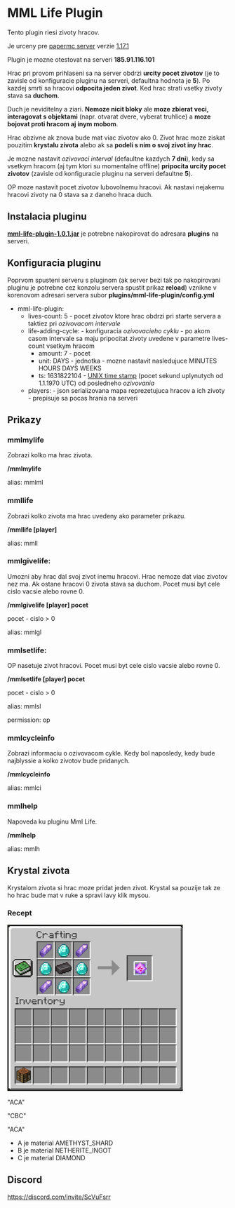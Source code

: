 # MML Life Plugin

Tento plugin riesi zivoty hracov. 

Je urceny pre [papermc server](https://papermc.io/) verzie 
[1.17.1](https://papermc.io/api/v2/projects/paper/versions/1.17.1/builds/266/downloads/paper-1.17.1-266.jar) 

Plugin je mozne otestovat na serveri **185.91.116.101**

Hrac pri provom prihlaseni sa na server obdrzi **urcity pocet zivotov** (je to zavisle od konfiguracie pluginu na serveri,
defaultna hodnota je **5**).
Po kazdej smrti sa hracovi **odpocita jeden zivot**. Ked hrac strati vsetky zivoty stava sa **duchom**.

Duch je neviditelny a ziari. **Nemoze nicit bloky** ale **moze zbierat veci, interagovat s objektami** 
(napr. otvarat dvere, vyberat truhlice) a **moze bojovat proti hracom aj inym mobom**.

Hrac obzivne ak znova bude mat viac zivotov ako 0. Zivot hrac moze ziskat pouzitim **krystalu zivota** alebo ak sa **podeli s nim o svoj zivot iny hrac**.

Je mozne nastavit *ozivovaci interval* (defaultne kazdych **7 dni**), kedy sa vsetkym hracom (aj tym ktori su momentalne offline) 
**pripocita urcity pocet zivotov** (zavisle od konfiguracie pluginu na serveri defaultne **5**).

OP moze nastavit pocet zivotov lubovolnemu hracovi. Ak nastavi nejakemu hracovi zivoty na 0 stava sa z daneho hraca duch.

## Instalacia pluginu 

**[mml-life-plugin-1.0.1.jar](https://github.com/marosbfm/mml-life-plugin/releases/download/v1.0.1/mml-life-plugin-1.0.1.jar)** je potrebne nakopirovat do adresara **plugins** na serveri.

## Konfiguracia pluginu

Poprvom spusteni serveru s pluginom (ak server bezi tak po nakopirovani pluginu je potrebne cez konzolu servera 
spustit prikaz **reload**) vznikne v korenovom adresari servera subor **plugins/mml-life-plugin/config.yml** 

- mml-life-plugin: 
  - lives-count: 5 - pocet zivotov ktore hrac obdrzi pri starte servera a taktiez pri *ozivovacom intervale*
  - life-adding-cycle: - konfiguracia *ozivovacieho cyklu* - po akom casom intervale sa maju pripocitat zivoty uvedene v parametre lives-count vsetkym hracom
    - amount: 7 - pocet
    - unit: DAYS - jednotka - mozne nastavit nasledujuce MINUTES HOURS DAYS WEEKS 
    - ts: 1631822104 - [UNIX time stamp](https://www.unixtimestamp.com/) (pocet sekund uplynutych od 1.1.1970 UTC) od posledneho *ozivovania*
  - players: - json serializovana mapa reprezetujuca hracov a ich zivoty - prepisuje sa pocas hrania na serveri

## Prikazy

### mmlmylife
Zobrazi kolko ma hrac zivota.

**/mmlmylife**

alias: mmlml

### mmllife
Zobrazi kolko zivota ma hrac uvedeny ako parameter prikazu.

**/mmllife [player]**

alias: mmll

### mmlgivelife:
Umozni aby hrac dal svoj zivot inemu hracovi. Hrac nemoze dat viac zivotov nez ma. Ak ostane hracovi 0 zivota stava sa duchom.
Pocet musi byt cele cislo vacsie alebo rovne 0.

**/mmlgivelife [player] pocet**

pocet - cislo > 0

alias: mmlgl


### mmlsetlife:

OP nasetuje zivot hracovi. Pocet musi byt cele cislo vacsie alebo rovne 0.

**/mmlsetlife [player] pocet**

pocet - cislo > 0

alias: mmlsl

permission: op

### mmlcycleinfo

Zobrazi informaciu o ozivovacom cykle. Kedy bol naposledy, kedy bude najblyssie a kolko zivotov bude pridanych.

**/mmlcycleinfo**

alias: mmlci

### mmlhelp
Napoveda ku pluginu Mml Life.

**/mmlhelp**

alias: mmlh

## Krystal zivota

Krystalom zivota si hrac moze pridat jeden zivot. Krystal sa pouzije tak ze ho hrac bude mat v ruke a spravi lavy klik mysou.

### Recept

![alt text](doc/img/life-crystal-recipe-resized.png)

"ACA"

"CBC"

"ACA"

- A  je material AMETHYST_SHARD
- B  je material NETHERITE_INGOT
- C  je material DIAMOND




## Discord 

https://discord.com/invite/ScVuFsrr
